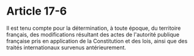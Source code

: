 # Article 17-6

<p>Il est tenu compte pour la détermination, à toute époque, du territoire français, des modifications résultant des actes de l'autorité publique française pris en application de la Constitution et des lois, ainsi que des traités internationaux survenus antérieurement.</p>